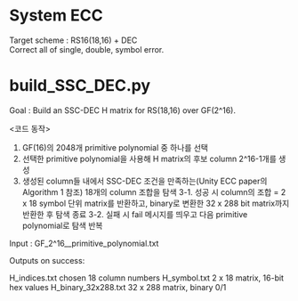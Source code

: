 # System ECC

Target scheme : RS16(18,16) + DEC <br>
Correct all of single, double, symbol error.

# build_SSC_DEC.py

Goal : Build an SSC-DEC H matrix for RS(18,16) over GF(2^16).

<코드 동작>
1. GF(16)의 2048개 primitive polynomial 중 하나를 선택
2. 선택한 primitive polynomial을 사용해 H matrix의 후보 column 2^16-1개를 생성
3. 생성된 column들 내에서 SSC-DEC 조건을 만족하는(Unity ECC paper의 Algorithm 1 참조) 18개의 column 조합을 탐색
   3-1. 성공 시 column의 조합 = 2 x 18 symbol 단위 matrix를 반환하고, binary로 변환한 32 x 288 bit matrix까지 반환한 후 탐색 종료
   3-2. 실패 시 fail 메시지를 띄우고 다음 primitive polynomial로 탐색 반복


Input  : GF_2^16__primitive_polynomial.txt

Outputs on success:

  H_indices.txt        chosen 18 column numbers
  H_symbol.txt         2 x 18 matrix, 16-bit hex values
  H_binary_32x288.txt  32 x 288 matrix, binary 0/1
